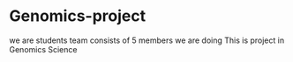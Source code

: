 # Genomics-project 
we are students team consists of 5 members we are doing
This is project in Genomics Science
